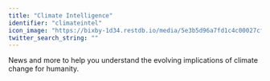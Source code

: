 ```yaml
---
title: "Climate Intelligence"
identifier: "climateintel"
icon_image: "https://bixby-1d34.restdb.io/media/5e3b5d96a7fd1c4c00027cf0"
twitter_search_string: ""
---
```

News and more to help you understand the evolving implications of climate change for humanity.